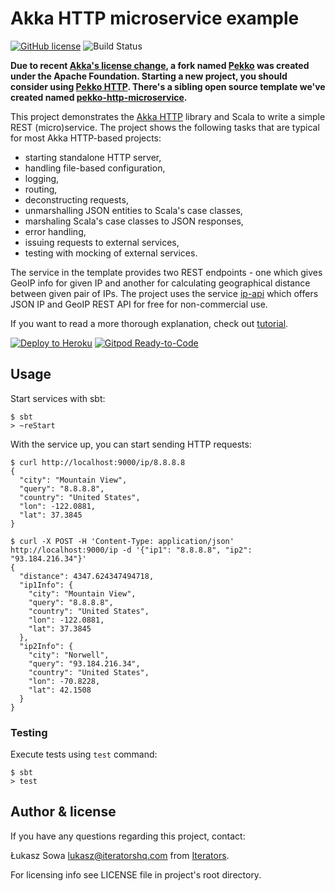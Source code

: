 # Akka HTTP microservice example

[![GitHub license](https://img.shields.io/badge/license-MIT-blue.svg)](https://raw.githubusercontent.com/theiterators/akka-http-microservice/master/COPYING)
![Build Status](https://github.com/theiterators/akka-http-microservice/actions/workflows/ci.yml/badge.svg)

**Due to recent [Akka's license change](https://www.lightbend.com/blog/why-we-are-changing-the-license-for-akka), a fork named [Pekko](https://github.com/apache/incubator-pekko) was created under the Apache Foundation. Starting a new project, you should consider using [Pekko HTTP](https://github.com/apache/incubator-pekko-http). There's a sibling open source template we've created named [pekko-http-microservice](https://github.com/theiterators/pekko-http-microservice).**

This project demonstrates the [Akka HTTP](https://doc.akka.io/docs/akka-http/current/?language=scala) library and Scala to write a simple REST (micro)service. The project shows the following tasks that are typical for most Akka HTTP-based projects:

* starting standalone HTTP server,
* handling file-based configuration,
* logging,
* routing,
* deconstructing requests,
* unmarshalling JSON entities to Scala's case classes,
* marshaling Scala's case classes to JSON responses,
* error handling,
* issuing requests to external services,
* testing with mocking of external services.

The service in the template provides two REST endpoints - one which gives GeoIP info for given IP and another for calculating geographical distance between given pair of IPs. The project uses the service [ip-api](http://ip-api.com/) which offers JSON IP and GeoIP REST API for free for non-commercial use.

If you want to read a more thorough explanation, check out [tutorial](https://github.com/theiterators/akka-http-microservice/blob/master/TUTORIAL.md).

[![Deploy to Heroku](https://www.herokucdn.com/deploy/button.png)](https://heroku.com/deploy)
[![Gitpod Ready-to-Code](https://img.shields.io/badge/Gitpod-Ready--to--Code-blue?logo=gitpod)](https://gitpod.io/#https://github.com/theiterators/akka-http-microservice)
## Usage

Start services with sbt:

```
$ sbt
> ~reStart
```

With the service up, you can start sending HTTP requests:

```
$ curl http://localhost:9000/ip/8.8.8.8
{
  "city": "Mountain View",
  "query": "8.8.8.8",
  "country": "United States",
  "lon": -122.0881,
  "lat": 37.3845
}
```

```
$ curl -X POST -H 'Content-Type: application/json' http://localhost:9000/ip -d '{"ip1": "8.8.8.8", "ip2": "93.184.216.34"}'
{
  "distance": 4347.624347494718,
  "ip1Info": {
    "city": "Mountain View",
    "query": "8.8.8.8",
    "country": "United States",
    "lon": -122.0881,
    "lat": 37.3845
  },
  "ip2Info": {
    "city": "Norwell",
    "query": "93.184.216.34",
    "country": "United States",
    "lon": -70.8228,
    "lat": 42.1508
  }
}
```

### Testing

Execute tests using `test` command:

```
$ sbt
> test
```

## Author & license

If you have any questions regarding this project, contact:

Łukasz Sowa <lukasz@iteratorshq.com> from [Iterators](https://www.iteratorshq.com).

For licensing info see LICENSE file in project's root directory.

